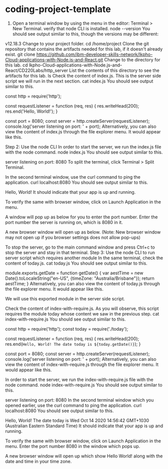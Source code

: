 # coding-project-template
1. Open a terminal window by using the menu in the editor: Terminal > New Terminal.
verify that node CLI is installed.
node --version
You should see output similar to this, though the versions may be different:

v12.18.3
Change to your project folder.
cd /home/project
Clone the git repository that contains the artifacts needed for this lab, if it doesn't already exist.
git clone https://github.com/ibm-developer-skills-network/lkpho-Cloud-applications-with-Node.js-and-React.git
Change to the directory for this lab.
cd lkpho-Cloud-applications-with-Node.js-and-React/CD220Labs/http_server
List the contents of this directory to see the artifacts for this lab.
ls
Check the content of index.js. This is the server side script we will run in the next section.
cat index.js
You should see output similar to this.

const http = require('http');

const requestListener = function (req, res) {
  res.writeHead(200);
  res.end('Hello, World!');
}

const port = 8080;
const server = http.createServer(requestListener);
console.log('server listening on port: ' + port);
Alternatively, you can also view the content of index.js through the file explorer menu. It would appear like this.


Step 2: Use the node CLI
In order to start the server, we run the index.js file with the node command.
node index.js
You should see output similar to this.

server listening on port: 8080
To split the terminal, click Terminal > Split Terminal.

In the second terminal window, use the curl command to ping the application.
curl localhost:8080
You should see output similar to this.

Hello, World!
It should indicate that your app is up and running.

To verify the same with browser window, click on Launch Application in the menu.

A window will pop up as below for you to enter the port number. Enter the port number the server is running on, which is 8080 in it.


A new browser window will open up as below. (Note: New browser window may not open up if you browser settings does not allow pop-ups)


To stop the server, go to the main command window and press Ctrl+c to stop the server and stay in that terminal.
Step 3: Use the node CLI to run server script which requires another module
In the same terminal, check the content of today.js.
cat today.js
You should see output similar to this.

module.exports.getDate = function getDate() {
    var aestTime = new Date().toLocaleString("en-US", {timeZone: "Australia/Brisbane"});
    return aestTime;
}
Alternatively, you can also view the content of today.js through the file explorer menu. It would appear like this.


We will use this exported module in the server side script.

Check the content of index-with-require.js. As you will observe, this script requires the module today whose content we saw in the previous step.
cat index-with-require.js
You should see output similar to this.

const http = require('http');
const today = require('./today');

const requestListener = function (req, res) {
  res.writeHead(200);
  res.end(`Hello, World! The date today is ${today.getDate()}`);
}

const port = 8080;
const server = http.createServer(requestListener);
console.log('server listening on port: ' + port);
Alternatively, you can also view the content of index-with-require.js through the file explorer menu. It would appear like this.


In order to start the server, we run the index-with-require.js file with the node command.
node index-with-require.js
You should see output similar to this.

server listening on port: 8080
In the second terminal window which you opened earlier, use the curl command to ping the application.
curl localhost:8080
You should see output similar to this.

Hello, World! The date today is Wed Oct 14 2020 14:56:42 GMT+1030 (Australian Eastern Standard Time)
It should indicate that your app is up and running.

To verify the same with browser window, click on Launch Application in the menu.
Enter the port number 8080 in the window which pops up.

A new browser window will open up which show Hello World! along with the date and time in your time zone.
